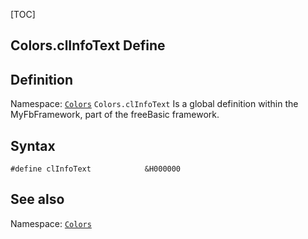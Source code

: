 [TOC]
## Colors.clInfoText Define

## Definition
Namespace: [`Colors`](Colors.md)
`Colors.clInfoText` Is a global definition within the MyFbFramework, part of the freeBasic framework.
## Syntax

```freeBasic
#define clInfoText            &H000000
```

## See also
Namespace: [`Colors`](Colors.md)
